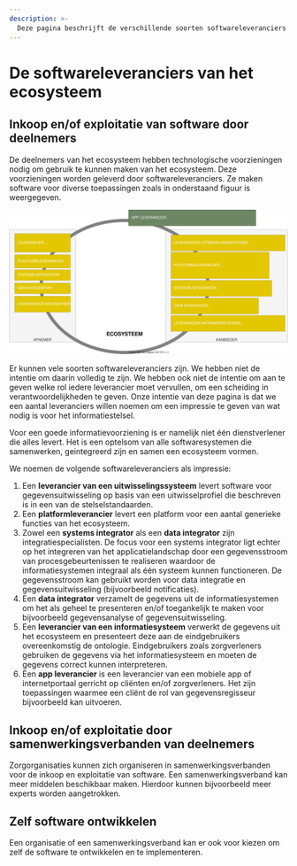 ```yaml
---
description: >-
  Deze pagina beschrijft de verschillende soorten softwareleveranciers die de technologie van het ecosysteem leveren.
---
```


# De softwareleveranciers van het ecosysteem

## Inkoop en/of exploitatie van software door deelnemers

De deelnemers van het ecosysteem hebben technologische voorzieningen nodig om gebruik te kunnen maken van het ecosysteem. Deze voorzieningen worden geleverd door softwareleveranciers. Ze maken software voor diverse toepassingen zoals in onderstaand figuur is weergegeven. 

![De softwareleveranciers in het stelsel](../.gitbook/assets/technology/suppliers.svg)

Er kunnen vele soorten softwareleveranciers zijn. We hebben niet de intentie om daarin volledig te zijn. We hebben ook niet de intentie om aan te geven welke rol iedere leverancier moet vervullen, om een scheiding in verantwoordelijkheden te geven. Onze intentie van deze pagina is dat we een aantal leveranciers willen noemen om een impressie te geven van wat nodig is voor het informatiestelsel. 

Voor een goede informatievoorziening is er namelijk niet één dienstverlener die alles levert. Het is een optelsom van alle softwaresystemen die samenwerken, geintegreerd zijn en samen een ecosysteem vormen.

We noemen de volgende softwareleveranciers als impressie:

1. Een **leverancier van een uitwisselingssysteem** levert software voor gegevensuitwisseling op basis van een uitwisselprofiel die beschreven is in een van de stelselstandaarden.
2. Een **platformleverancier** levert een platform voor een aantal generieke functies van het ecosysteem. 
3. Zowel een **systems integrator** als een **data integrator** zijn integratiespecialisten. De focus voor een systems integrator ligt echter op het integreren van het applicatielandschap door een gegevensstroom van procesgebeurtenissen te realiseren waardoor de informatiesystemen integraal als één systeem kunnen functioneren. De gegevensstroom kan gebruikt worden voor data integratie en gegevensuitwisseling (bijvoorbeeld notificaties).
4. Een **data integrator** verzamelt de gegevens uit de informatiesystemen om het als geheel te presenteren en/of toegankelijk te maken voor bijvoorbeeld gegevensanalyse of gegevensuitwisseling. 
5. Een **leverancier van een informatiesysteem** verwerkt de gegevens uit het ecosysteem en presenteert deze aan de eindgebruikers overeenkomstig de ontologie. Eindgebruikers zoals zorgverleners gebruiken de gegevens via het informatiesysteem en moeten de gegevens correct kunnen interpreteren.
6. Een **app leverancier** is een leverancier van een mobiele app of internetportaal gerricht op cliënten en/of zorgverleners. Het zijn toepassingen waarmee een cliënt de rol van gegevensregisseur bijvoorbeeld kan uitvoeren.

## Inkoop en/of exploitatie door samenwerkingsverbanden van deelnemers

Zorgorganisaties kunnen zich organiseren in samenwerkingsverbanden voor de inkoop en exploitatie van software. Een samenwerkingsverband kan meer middelen beschikbaar maken. Hierdoor kunnen bijvoorbeeld meer experts worden aangetrokken. 

## Zelf software ontwikkelen

Een organisatie of een samenwerkingsverband kan er ook voor kiezen om zelf de software te ontwikkelen en te implementeren.